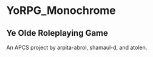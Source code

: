 # YoRPG_Monochrome

Ye Olde Roleplaying Game
----------------------------------------------------
An APCS project by arpita-abrol, shamaul-d, and atolen.
